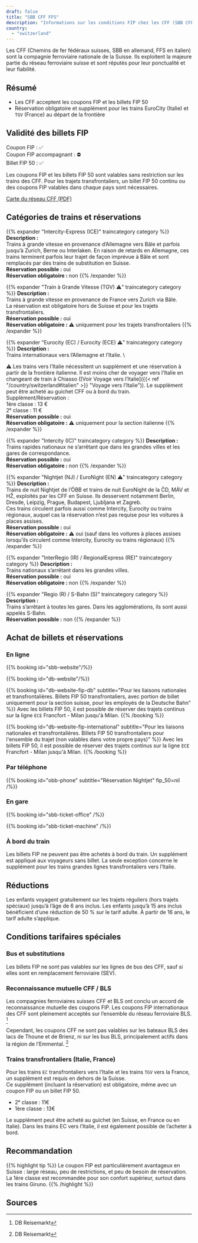 ```yaml
---
draft: false
title: "SBB CFF FFS"
description: "Informations sur les conditions FIP chez les CFF (SBB CFF FFS)."
country:
  - "switzerland"
---
```


Les CFF (Chemins de fer fédéraux suisses, SBB en allemand, FFS en italien) sont la compagnie ferroviaire nationale de la Suisse. Ils exploitent la majeure partie du réseau ferroviaire suisse et sont réputés pour leur ponctualité et leur fiabilité.

## Résumé

- Les CFF acceptent les coupons FIP et les billets FIP 50
- Réservation obligatoire et supplément pour les trains EuroCity (Italie) et `TGV` (France) au départ de la frontière

## Validité des billets FIP

Coupon FIP : ✅ \
Coupon FIP accompagnant : ⛔ \
Billet FIP 50 : ✅

Les coupons FIP et les billets FIP 50 sont valables sans restriction sur les trains des CFF. Pour les trajets transfrontaliers, un billet FIP 50 continu ou des coupons FIP valables dans chaque pays sont nécessaires.

[Carte du réseau CFF (PDF)](https://www.raildeliverygroup.com/files/Publications/services/rst/RST_SBB_Map.pdf)

## Catégories de trains et réservations

{{% expander "Intercity-Express (ICE)" traincategory category %}}
**Description :** \
Trains à grande vitesse en provenance d’Allemagne vers Bâle et parfois jusqu’à Zurich, Berne ou Interlaken. En raison de retards en Allemagne, ces trains terminent parfois leur trajet de façon imprévue à Bâle et sont remplacés par des trains de substitution en Suisse. \
**Réservation possible :** oui \
**Réservation obligatoire :** non
{{% /expander %}}

{{% expander "Train à Grande Vitesse (TGV) ⚠️" traincategory category %}}
**Description :** \
Trains à grande vitesse en provenance de France vers Zurich via Bâle. \
La réservation est obligatoire hors de Suisse et pour les trajets transfrontaliers. \
**Réservation possible :** oui \
**Réservation obligatoire :** ⚠️ uniquement pour les trajets transfrontaliers
{{% /expander %}}

{{% expander "Eurocity (EC) / Eurocity (ECE) ⚠️" traincategory category %}}
**Description :** \
Trains internationaux vers l’Allemagne et l’Italie. \

⚠️ Les trains vers l’Italie nécessitent un supplément et une réservation à partir de la frontière italienne. Il est moins cher de voyager vers l’Italie en changeant de train à Chiasso ([Voir Voyage vers l’Italie]({{< ref "/country/switzerland#italien" >}} "Voyage vers l’Italie")). Le supplément peut être acheté au guichet CFF ou à bord du train. \
Supplément/Réservation : \
1ère classe : 13 € \
2ᵉ classe : 11 € \
**Réservation possible :** oui \
**Réservation obligatoire :** ⚠️ uniquement pour la section italienne
{{% /expander %}}

{{% expander "Intercity (IC)" traincategory category %}}
**Description :** \
Trains rapides nationaux ne s’arrêtant que dans les grandes villes et les gares de correspondance. \
**Réservation possible :** oui \
**Réservation obligatoire :** non
{{% /expander %}}

{{% expander "Nightjet (NJ) / EuroNight (EN) ⚠️" traincategory category %}}
**Description :** \
Trains de nuit Nightjet de l’ÖBB et trains de nuit EuroNight de la ČD, MÁV et HŽ, exploités par les CFF en Suisse. Ils desservent notamment Berlin, Dresde, Leipzig, Prague, Budapest, Ljubljana et Zagreb. \
Ces trains circulent parfois aussi comme Intercity, Eurocity ou trains régionaux, auquel cas la réservation n’est pas requise pour les voitures à places assises. \
**Réservation possible :** oui \
**Réservation obligatoire :** ⚠️ oui (sauf dans les voitures à places assises lorsqu’ils circulent comme Intercity, Eurocity ou trains régionaux)
{{% /expander %}}

{{% expander "InterRegio (IR) / RegionalExpress (RE)" traincategory category %}}
**Description :** \
Trains nationaux s’arrêtant dans les grandes villes. \
**Réservation possible :** oui \
**Réservation obligatoire :** non
{{% /expander %}}

{{% expander "Regio (R) / S-Bahn (S)" traincategory category %}}
**Description :** \
Trains s’arrêtant à toutes les gares. Dans les agglomérations, ils sont aussi appelés S-Bahn. \
**Réservation possible :** non
{{% /expander %}}

## Achat de billets et réservations

### En ligne

{{% booking id="sbb-website"/%}}

{{% booking id="db-website"/%}}

{{% booking id="db-website-fip-db"
  subtitle="Pour les liaisons nationales et transfrontalières. Billets FIP 50 transfrontaliers, avec portion de billet uniquement pour la section suisse, pour les employés de la Deutsche Bahn"
%}}
Avec les billets FIP 50, il est possible de réserver des trajets continus sur la ligne `ECE` Francfort - Milan jusqu'à Milan.
{{% /booking %}}

{{% booking id="db-website-fip-international"
  subtitle="Pour les liaisons nationales et transfrontalières. Billets FIP 50 transfrontaliers pour l'ensemble du trajet (non valables dans votre propre pays)"
%}}
Avec les billets FIP 50, il est possible de réserver des trajets continus sur la ligne `ECE` Francfort - Milan jusqu'à Milan.
{{% /booking %}}

### Par téléphone

{{% booking id="obb-phone" subtitle="Réservation Nightjet" fip_50=nil /%}}

### En gare

{{% booking id="sbb-ticket-office" /%}}

{{% booking id="sbb-ticket-machine" /%}}

### À bord du train

Les billets FIP ne peuvent pas être achetés à bord du train. Un supplément est appliqué aux voyageurs sans billet. La seule exception concerne le supplément pour les trains grandes lignes transfrontaliers vers l’Italie.

## Réductions

Les enfants voyagent gratuitement sur les trajets réguliers (hors trajets spéciaux) jusqu’à l’âge de 6 ans inclus. Les enfants jusqu’à 15 ans inclus bénéficient d’une réduction de 50 % sur le tarif adulte. À partir de 16 ans, le tarif adulte s’applique.

## Conditions tarifaires spéciales

### Bus et substitutions

Les billets FIP ne sont pas valables sur les lignes de bus des CFF, sauf si elles sont en remplacement ferroviaire (SEV).

### Reconnaissance mutuelle CFF / BLS

Les compagnies ferroviaires suisses CFF et BLS ont conclu un accord de reconnaissance mutuelle des coupons FIP. Les coupons FIP internationaux des CFF sont pleinement acceptés sur l’ensemble du réseau ferroviaire BLS. [^2]

Cependant, les coupons CFF ne sont pas valables sur les bateaux BLS des lacs de Thoune et de Brienz, ni sur les bus BLS, principalement actifs dans la région de l’Emmental. [^2]

### Trains transfrontaliers (Italie, France)

Pour les trains `EC` transfrontaliers vers l’Italie et les trains `TGV` vers la France, un supplément est requis en dehors de la Suisse. \
Ce supplément (incluant la réservation) est obligatoire, même avec un coupon FIP ou un billet FIP 50.
- 2ᵉ classe : 11€
- 1ère classe : 13€

Le supplément peut être acheté au guichet (en Suisse, en France ou en Italie). Dans les trains EC vers l’Italie, il est également possible de l’acheter à bord.

## Recommandation

{{% highlight tip %}}
Le coupon FIP est particulièrement avantageux en Suisse : large réseau, peu de restrictions, et peu de besoin de réservation. La 1ère classe est recommandée pour son confort supérieur, surtout dans les trains Giruno.
{{% /highlight %}}

## Sources

[^1]: [Rail Delivery Group](https://www.raildeliverygroup.com/rst/europe-and-fip.html)
[^2]: DB Reisemarkt
